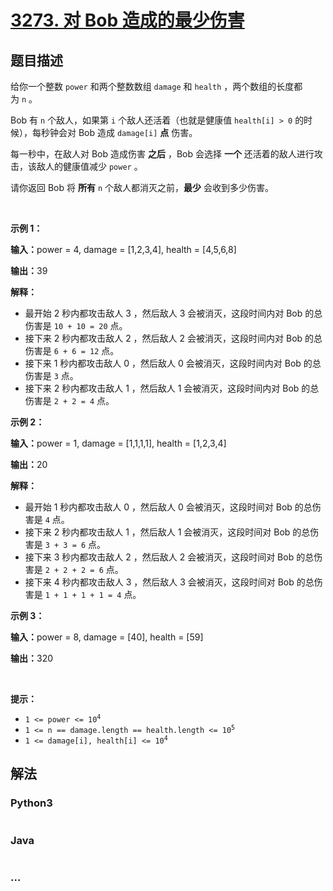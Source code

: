# [3273. 对 Bob 造成的最少伤害](https://leetcode.cn/problems/minimum-amount-of-damage-dealt-to-bob)

## 题目描述

<!-- 这里写题目描述 -->

<p>给你一个整数&nbsp;<code>power</code>&nbsp;和两个整数数组&nbsp;<code>damage</code> 和&nbsp;<code>health</code>&nbsp;，两个数组的长度都为&nbsp;<code>n</code>&nbsp;。</p>

<p>Bob 有&nbsp;<code>n</code>&nbsp;个敌人，如果第&nbsp;<code>i</code>&nbsp;个敌人还活着（也就是健康值&nbsp;<code>health[i] &gt; 0</code>&nbsp;的时候），每秒钟会对 Bob 造成&nbsp;<code>damage[i]</code>&nbsp;<strong>点</strong>&nbsp;伤害。</p>

<p>每一秒中，在敌人对 Bob 造成伤害 <strong>之后</strong>&nbsp;，Bob 会选择 <strong>一个</strong>&nbsp;还活着的敌人进行攻击，该敌人的健康值减少 <code>power</code>&nbsp;。</p>

<p>请你返回 Bob 将 <strong>所有</strong>&nbsp;<code>n</code>&nbsp;个敌人都消灭之前，<strong>最少</strong>&nbsp;会收到多少伤害。</p>

<p>&nbsp;</p>

<p><strong class="example">示例 1：</strong></p>

<div class="example-block">
<p><span class="example-io"><b>输入：</b>power = 4, damage = [1,2,3,4], health = [4,5,6,8]</span></p>

<p><span class="example-io"><b>输出：</b>39</span></p>

<p><strong>解释：</strong></p>

<ul>
	<li>最开始 2 秒内都攻击敌人 3 ，然后敌人 3 会被消灭，这段时间内对 Bob 的总伤害是&nbsp;<code>10 + 10 = 20</code>&nbsp;点。</li>
	<li>接下来 2 秒内都攻击敌人 2 ，然后敌人 2 会被消灭，这段时间内对 Bob 的总伤害是&nbsp;<code>6 + 6 = 12</code>&nbsp;点。</li>
	<li>接下来 1 秒内都攻击敌人 0 ，然后敌人 0 会被消灭，这段时间内对 Bob 的总伤害是&nbsp;<code>3</code>&nbsp;点。</li>
	<li>接下来 2 秒内都攻击敌人 1 ，然后敌人 1 会被消灭，这段时间内对 Bob 的总伤害是&nbsp;<code>2 + 2 = 4</code>&nbsp;点。</li>
</ul>
</div>

<p><strong class="example">示例 2：</strong></p>

<div class="example-block">
<p><span class="example-io"><b>输入：</b>power = 1, damage = [1,1,1,1], health = [1,2,3,4]</span></p>

<p><span class="example-io"><b>输出：</b>20</span></p>

<p><strong>解释：</strong></p>

<ul>
	<li>最开始 1 秒内都攻击敌人 0 ，然后敌人 0 会被消灭，这段时间对 Bob 的总伤害是&nbsp;<code>4</code>&nbsp;点。</li>
	<li>接下来 2 秒内都攻击敌人 1 ，然后敌人 1 会被消灭，这段时间对 Bob 的总伤害是&nbsp;<code>3 + 3 = 6</code>&nbsp;点。</li>
	<li>接下来 3 秒内都攻击敌人 2 ，然后敌人 2 会被消灭，这段时间对 Bob 的总伤害是&nbsp;<code>2 + 2 + 2 = 6</code>&nbsp;点。</li>
	<li>接下来 4 秒内都攻击敌人 3 ，然后敌人 3 会被消灭，这段时间对 Bob 的总伤害是&nbsp;<code>1 + 1 + 1 + 1 = 4</code>&nbsp;点。</li>
</ul>
</div>

<p><strong class="example">示例 3：</strong></p>

<div class="example-block">
<p><span class="example-io"><b>输入：</b>power = 8, damage = [40], health = [59]</span></p>

<p><span class="example-io"><b>输出：</b>320</span></p>
</div>

<p>&nbsp;</p>

<p><strong>提示：</strong></p>

<ul>
	<li><code>1 &lt;= power &lt;= 10<sup>4</sup></code></li>
	<li><code>1 &lt;= n == damage.length == health.length &lt;= 10<sup>5</sup></code></li>
	<li><code>1 &lt;= damage[i], health[i] &lt;= 10<sup>4</sup></code></li>
</ul>


## 解法

<!-- 这里可写通用的实现逻辑 -->

<!-- tabs:start -->

### **Python3**

<!-- 这里可写当前语言的特殊实现逻辑 -->

```python

```

### **Java**

<!-- 这里可写当前语言的特殊实现逻辑 -->

```java

```

### **...**

```

```

<!-- tabs:end -->
